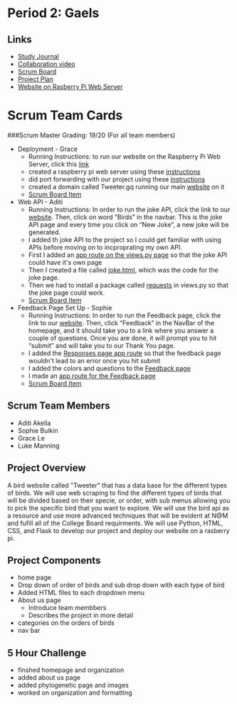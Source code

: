 # Period 2: Gaels

## Links
* [Study Journal](https://docs.google.com/document/d/1NFgEh_1AZGfm3fGWLUgGT7Xm9tNoPROnnH0_pO72MzM/edit?usp=sharing)
* [Collaboration video](https://youtu.be/rLajlcMSnqM)
* [Scrum Board](https://github.com/aditiakella/Period2Gaels/projects/1)
* [Project Plan](https://docs.google.com/document/d/1wBFv8xEiTdBYL12SreRxs_ixNCXaxFt93r1jJ1S14m4/edit?usp=sharing)
* [Website on Rasberry Pi Web Server](http://tweeter.gq/)

# Scrum Team Cards
###Scrum Master Grading: 19/20 (For all team members)
* Deployment - Grace
    * Running Instructions: to run our website on the Raspberry Pi Web Server, click this [link](Tweeter.gq)
    * created a raspberry pi web server using these [instructions](http://nighthawkcoders.cf/lesson/pi-webserver/)
    * did port forwarding with our project using these [instructions](http://nighthawkcoders.cf/lesson/pi-portforward/)
    * created a domain called Tweeter.gq running our main [website](Tweeter.gq) on it
    * [Scrum Board Item](https://github.com/aditiakella/Period2Gaels/projects/1#card-52163809)
* Web API - Aditi 
    * Running Instructions: In order to run the joke API, click the link to our [website](Tweeter.gq). Then, click on word “Birds” in the navbar. This is the joke API page and every time you click on “New Joke”, a new joke will be generated. 
    * I added th joke API to the project so I could get familiar with using APIs before moving on to incproprating my own API.
    * First I added an [app route on the views.py page](https://github.com/aditiakella/Period2Gaels/blob/51c47dd73e691921b14e07146d090372afcdfe39/views.py#L42-L50) so that the joke API could have it's own page
    * Then I created a file called [joke.html](https://github.com/aditiakella/Period2Gaels/blob/main/templates/joke.html), which was the code for the joke page. 
    * Then we had to install a package called [requests](https://github.com/aditiakella/Period2Gaels/blob/51c47dd73e691921b14e07146d090372afcdfe39/views.py#L3) in views.py so that the joke page could work. 
    * [Scrum Board Item](https://github.com/aditiakella/Period2Gaels/projects/1#card-52589451)
* Feedback Page Set Up - Sophie
    * Running Instructions: In order to run the Feedback page, click the link to our [website](Tweeter.gq). Then, click “Feedback” in the NavBar of the homepage, and it should take you to a link where you answer a couple of questions. Once you are done, it will prompt you to hit “submit” and will take you to our Thank You page.
    * I added the [Responses page app route](https://github.com/aditiakella/Period2Gaels/blob/51c47dd73e691921b14e07146d090372afcdfe39/views.py#L52-L54) so that the feedback page wouldn't lead to an error once you hit submit
    * I added the colors and questions to the [Feedback page](https://github.com/aditiakella/Period2Gaels/blob/main/templates/Feedback.html)
    * I made an [app route for the Feedback page](https://github.com/aditiakella/Period2Gaels/blob/51c47dd73e691921b14e07146d090372afcdfe39/views.py#L12-L14)
    * [Scrum Board Item](https://github.com/aditiakella/Period2Gaels/projects/1#card-52906850)
 

## Scrum Team Members
* Aditi Akella
* Sophie Bulkin
* Grace Le
* Luke Manning

## Project Overview
A bird website called "Tweeter" that has a data base for the different types of birds. We will use web scraping to find the different types of birds that will be divided based on their specie, or order, with sub menus allowing you to pick the specific bird that you want to explore. We will use the bird api as a resource and use more advanced techniques that will be evident at N@M and fufill all of the College Board requirments. We will use Python, HTML, CSS, and Flask to develop our project and deploy our website on a rasberry pi. 

## Project Components 
* home page 
* Drop down of order of birds and sub drop down with each type of bird
* Added HTML files to each dropdown menu
* About us page
    * Introduce team membbers
    * Describes the project in more detail
* categories on the orders of birds 
* nav bar

## 5 Hour Challenge
* finshed homepage and organization
* added about us page
* added phylogenetic page and images
* worked on organization and formatting
